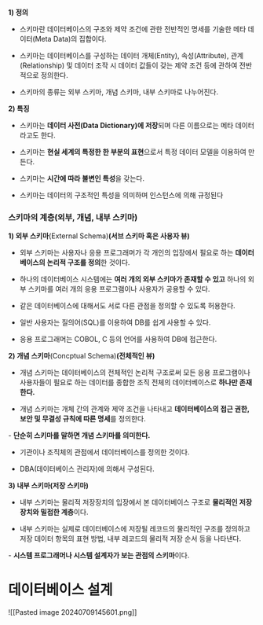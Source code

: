 **1) 정의**

- 스키마란 데이터베이스의 구조와 제약 조건에 관한 전반적인 명세를 기술한 메타 데이터(Meta Data)의 집합이다.

- 스키마는 데이터베이스를 구성하는 데이터 개체(Entity), 속성(Attribute), 관계(Relationship) 및 데이터 조작 시 데이터 값들이 갖는 제약 조건 등에 관하여 전반적으로 정의한다.

- 스키마의 종류는 외부 스키마, 개념 스키마, 내부 스키마로 나누어진다.

**2) 특징**

- 스키마는 **데이터 사전(Data Dictionary)에 저장**되며 다른 이름으로는 메타 데이터라고도 한다.

- 스키마는 **현실 세계의 특정한 한 부분의 표현**으로서 특정 데이터 모델을 이용하여 만든다.

- 스키마는 **시간에 따라 불변인 특성**을 갖는다.

- 스키마는 데이터의 구조적인 특성을 의미하며 인스턴스에 의해 규정된다

### **스키마의 계층(외부, 개념, 내부 스키마)**

**1) 외부 스키마**(External Schema)**(서브 스키마 혹은 사용자 뷰)**

- 외부 스키마는 사용자나 응용 프로그래머가 각 개인의 입장에서 필요로 하는 **데이터베이스의 논리적 구조를 정의**한 것이다.

- 하나의 데이터베이스 시스템에는 **여러 개의 외부 스키마가 존재할 수 있고** 하나의 외부 스키마를 여러 개의 응용 프로그램이나 사용자가 공용할 수 있다.

- 같은 데이터베이스에 대해서도 서로 다른 관점을 정의할 수 있도록 허용한다.

- 일반 사용자는 질의어(SQL)를 이용하여 DB를 쉽게 사용할 수 있다.

- 응용 프로그래머는 COBOL, C 등의 언어를 사용하여 DB에 접근한다.

**2) 개념 스키마**(Concptual Schema)**(전체적인 뷰)**

- 개념 스키마는 데이터베이스의 전체적인 논리적 구조로써 모든 응용 프로그램이나 사용자들이 필요로 하는 데이터를 종합한 조직 전체의 데이터베이스로 **하나만 존재한다.**

- 개념 스키마는 개체 간의 관계와 제약 조건을 나타내고 **데이터베이스의 접근 권한, 보안 및 무결성 규칙에 따른 명세**를 정의한다.

- **단순히 스키마를 말하면 개념 스키마를 의미한다.**

- 기관이나 조직체의 관점에서 데이터베이스를 정의한 것이다.

- DBA(데이터베이스 관리자)에 의해서 구성된다.

**3) 내부 스키마(저장 스키마)**

- 내부 스키마는 물리적 저장장치의 입장에서 본 데이터베이스 구조로 **물리적인 저장장치와 밀접한 계층**이다.

- 내부 스키마는 실제로 데이터베이스에 저장될 레코드의 물리적인 구조를 정의하고 저장 데이터 항목의 표현 방법, 내부 레코드의 물리적 저장 순서 등을 나타낸다.

- **시스템 프로그래머나 시스템 설계자가 보는 관점의 스키마**이다.


# 데이터베이스 설계

![[Pasted image 20240709145601.png]]
